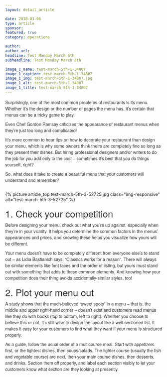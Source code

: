 ```yaml
---
layout: detail_article

date: 2018-03-06
type: article
sponsor:
featured: true
category: operations        

author:  
author_url: 
headline: Test Monday March 6th
subheadline: Test Monday March 6th

image_1_name: test-march-5th-1-34807
image_1_caption: test-march-5th-1-34807
image_1_img: test-march-5th-1-34807.jpg
image_1_alt: test-march-5th-1-34807
image_1_title: test-march-5th-1-34807
---
```

<p style="box-sizing: border-box; margin: 0px 0px 10px; padding: 0px; border: 0px; font-family: 'Helvetica Neue', Helvetica, Arial, sans-serif; font-stretch: inherit; line-height: inherit; vertical-align: baseline; color: #333333;">Surprisingly, one of the most common problems of restaurants is its menu. Whether it&rsquo;s the design or the number of pages the menu has, it&rsquo;s certain that menus can be a tricky game to play.</p><!--more-->
<p style="box-sizing: border-box; margin: 0px 0px 10px; padding: 0px; border: 0px; font-family: 'Helvetica Neue', Helvetica, Arial, sans-serif; font-stretch: inherit; line-height: inherit; vertical-align: baseline; color: #333333;">Even Chef Gordon Ramsay criticizes the appearance of restaurant menus when they&rsquo;re just too long and complicated!</p>
<p style="box-sizing: border-box; margin: 0px 0px 10px; padding: 0px; border: 0px; font-family: 'Helvetica Neue', Helvetica, Arial, sans-serif; font-stretch: inherit; line-height: inherit; vertical-align: baseline; color: #333333;">It&rsquo;s more common to hear tips on how to decorate your restaurant than design your menu, which is why some owners think theirs are completely fine so long as they present their dishes. But hiring professional designers and/or writers to do the job for you add only to the cost &ndash; sometimes it&rsquo;s best that you do things yourself, right?</p>
<p style="box-sizing: border-box; margin: 0px 0px 10px; padding: 0px; border: 0px; font-family: 'Helvetica Neue', Helvetica, Arial, sans-serif; font-stretch: inherit; line-height: inherit; vertical-align: baseline; color: #333333;">So, what does it take to create a beautiful menu that your customers will understand and remember?</p><br>{% picture article_top test-march-5th-3-52725.jpg class="img-responsive" alt="test-march-5th-3-52725" %}<br><h2 id="1-check-your-competition" style="box-sizing: border-box; margin: 20px 0px 10px; padding: 0px; border: 0px; font-family: 'Helvetica Neue', Helvetica, Arial, sans-serif; font-size: 30px; font-weight: 500; font-stretch: inherit; line-height: 1.1; vertical-align: baseline; color: #333333;">1. Check your competition</h2>
<p style="box-sizing: border-box; margin: 0px 0px 10px; padding: 0px; border: 0px; font-family: 'Helvetica Neue', Helvetica, Arial, sans-serif; font-stretch: inherit; line-height: inherit; vertical-align: baseline; color: #333333;">Before designing your menu, check out what you&rsquo;re up against, especially when they&rsquo;re in your vicinity. It helps you determine the common factors in the menus&rsquo; appearances and prices, and knowing these helps you visualize how yours will be different.</p>
<p style="box-sizing: border-box; margin: 0px 0px 10px; padding: 0px; border: 0px; font-family: 'Helvetica Neue', Helvetica, Arial, sans-serif; font-stretch: inherit; line-height: inherit; vertical-align: baseline; color: #333333;">Your menu doesn&rsquo;t have to be completely different from everyone else&rsquo;s to stand out &ndash; as Lidia Bastianich says, &ldquo;Classics works for a reason&rdquo;. There will always be similar elements like font faces and the order of listing, but yours must stand out with something that adds to these common elements. And knowing how your competition does their thing avoids accidentally-similar styles, too!</p><h2 id="2-plot-your-menu-out" style="box-sizing: border-box; margin: 20px 0px 10px; padding: 0px; border: 0px; font-family: 'Helvetica Neue', Helvetica, Arial, sans-serif; font-size: 30px; font-weight: 500; font-stretch: inherit; line-height: 1.1; vertical-align: baseline; color: #333333;">2. Plot your menu out</h2>
<p style="box-sizing: border-box; margin: 0px 0px 10px; padding: 0px; border: 0px; font-family: 'Helvetica Neue', Helvetica, Arial, sans-serif; font-stretch: inherit; line-height: inherit; vertical-align: baseline; color: #333333;">A study shows that the much-believed &ldquo;sweet spots&rdquo; in a menu &ndash; that is, the middle and upper right-hand corner &ndash; doesn&rsquo;t exist and customers read menus like they do with books (top to bottom, left to right). Whether you choose to believe this or not, it&rsquo;s still wise to design the layout like a well-sectioned list. It makes it easy for your customers to find what they want if your menu is structured properly.</p>
<p style="box-sizing: border-box; margin: 0px 0px 10px; padding: 0px; border: 0px; font-family: 'Helvetica Neue', Helvetica, Arial, sans-serif; font-stretch: inherit; line-height: inherit; vertical-align: baseline; color: #333333;">As a guide, follow the usual order of a multicourse meal. Start with appetizers first, or the lightest dishes, then soups/salads. The lighter course (usually the fish and vegetable course) are next, then your main course dishes, then desserts, and drinks. Section them off properly, and label each section visibly to let your customers know what section are they looking at presently.</p>